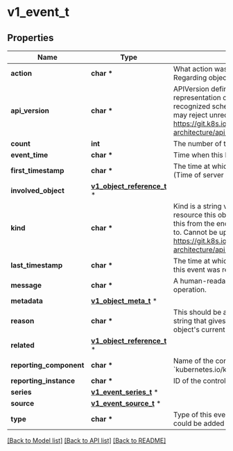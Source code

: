 # v1_event_t

## Properties
Name | Type | Description | Notes
------------ | ------------- | ------------- | -------------
**action** | **char \*** | What action was taken/failed regarding to the Regarding object. | [optional] 
**api_version** | **char \*** | APIVersion defines the versioned schema of this representation of an object. Servers should convert recognized schemas to the latest internal value, and may reject unrecognized values. More info: https://git.k8s.io/community/contributors/devel/sig-architecture/api-conventions.md#resources | [optional] 
**count** | **int** | The number of times this event has occurred. | [optional] 
**event_time** | **char \*** | Time when this Event was first observed. | [optional] 
**first_timestamp** | **char \*** | The time at which the event was first recorded. (Time of server receipt is in TypeMeta.) | [optional] 
**involved_object** | [**v1_object_reference_t**](v1_object_reference.md) \* |  | 
**kind** | **char \*** | Kind is a string value representing the REST resource this object represents. Servers may infer this from the endpoint the client submits requests to. Cannot be updated. In CamelCase. More info: https://git.k8s.io/community/contributors/devel/sig-architecture/api-conventions.md#types-kinds | [optional] 
**last_timestamp** | **char \*** | The time at which the most recent occurrence of this event was recorded. | [optional] 
**message** | **char \*** | A human-readable description of the status of this operation. | [optional] 
**metadata** | [**v1_object_meta_t**](v1_object_meta.md) \* |  | 
**reason** | **char \*** | This should be a short, machine understandable string that gives the reason for the transition into the object&#39;s current status. | [optional] 
**related** | [**v1_object_reference_t**](v1_object_reference.md) \* |  | [optional] 
**reporting_component** | **char \*** | Name of the controller that emitted this Event, e.g. &#x60;kubernetes.io/kubelet&#x60;. | [optional] 
**reporting_instance** | **char \*** | ID of the controller instance, e.g. &#x60;kubelet-xyzf&#x60;. | [optional] 
**series** | [**v1_event_series_t**](v1_event_series.md) \* |  | [optional] 
**source** | [**v1_event_source_t**](v1_event_source.md) \* |  | [optional] 
**type** | **char \*** | Type of this event (Normal, Warning), new types could be added in the future | [optional] 

[[Back to Model list]](../README.md#documentation-for-models) [[Back to API list]](../README.md#documentation-for-api-endpoints) [[Back to README]](../README.md)


